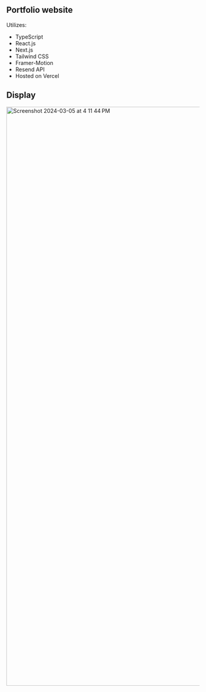 ## Portfolio website
Utilizes:
- TypeScript
- React.js
- Next.js
- Tailwind CSS
- Framer-Motion
- Resend API
- Hosted on Vercel

## Display 

<img width="1510" alt="Screenshot 2024-03-05 at 4 11 44 PM" src="https://github.com/hsualexotake/portfolio-website/assets/147958762/d192b30a-0645-4ee0-adf7-630144472cef">
